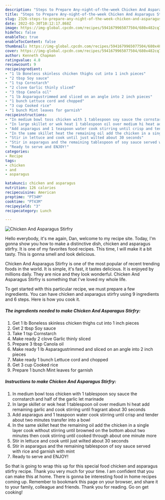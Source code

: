 ```yaml
---
description: "Steps to Prepare Any-night-of-the-week Chicken And Asparagus Stirfry"
title: "Steps to Prepare Any-night-of-the-week Chicken And Asparagus Stirfry"
slug: 2326-steps-to-prepare-any-night-of-the-week-chicken-and-asparagus-stirfry
date: 2022-03-30T10:12:17.868Z
image: https://img-global.cpcdn.com/recipes/5941679965077504/680x482cq70/chicken-and-asparagus-stirfry-recipe-main-photo.jpg
hideToc: false
enableToc: true
enableTocContent: false
thumbnail: https://img-global.cpcdn.com/recipes/5941679965077504/680x482cq70/chicken-and-asparagus-stirfry-recipe-main-photo.jpg
cover: https://img-global.cpcdn.com/recipes/5941679965077504/680x482cq70/chicken-and-asparagus-stirfry-recipe-main-photo.jpg
author: Kenneth Chapman
ratingvalue: 4.8
reviewcount: 9
recipeingredient:
- "1 lb Boneless skinless chicken thighs cut into 1 inch pieces"
- "2 tbsp Soy sauce"
- "1 tsp Cornstarch"
- "2 clove Garlic thinly sliced"
- "3 tbsp Canola oil"
- "1 lb Asparagustrimmed and sliced on an angle into 2 inch pieces"
- "1 bunch Lettuce cord and chopped"
- "3 cup Cooked rice"
- "1 bunch Mint leaves for garnish"
recipeinstructions:
- "In medium bowl toss chicken with 1 tablespoon soy sauce the cornstarch and half of the garlic let marinade"
- "In large skillet or wok heat 1 tablespoon oil over medium hi heat add remaining garlic and cook stirring until fragrant about 30 seconds"
- "Add asparagus and 1 teaspoon water cook stirring until crisp and tender about two minutes transfer into a bowl"
- "In the same skillet heat the remaining oil add the chicken in a single layer cook without stirring until browned on the bottom about two minutes then cook stirring until cooked through about one minute more"
- "Stir in lettuce and cook until just wilted about 30 seconds"
- "Stir in asparagus and the remaining tablespoon of soy sauce served with rice and garnish with mint"
- "Ready to serve and ENJOY!"
categories:
- Recipe
tags:
- chicken
- and
- asparagus

katakunci: chicken and asparagus 
nutrition: 126 calories
recipecuisine: American
preptime: "PT34M"
cooktime: "PT43M"
recipeyield: "3"
recipecategory: Lunch

---
```



![Chicken And Asparagus Stirfry](https://img-global.cpcdn.com/recipes/5941679965077504/680x482cq70/chicken-and-asparagus-stirfry-recipe-main-photo.jpg)

Hello everybody, it's me again, Dan, welcome to my recipe site. Today, I'm gonna show you how to make a distinctive dish, chicken and asparagus stirfry. It is one of my favorites food recipes. This time, I will make it a bit tasty. This is gonna smell and look delicious.

Chicken And Asparagus Stirfry is one of the most popular of recent trending foods in the world. It is simple, it's fast, it tastes delicious. It is enjoyed by millions daily. They are nice and they look wonderful. Chicken And Asparagus Stirfry is something that I've loved my whole life.




To get started with this particular recipe, we must prepare a few ingredients. You can have chicken and asparagus stirfry using 9 ingredients and 6 steps. Here is how you cook it.

<!--inarticleads1-->

##### The ingredients needed to make Chicken And Asparagus Stirfry:

1. Get 1 lb Boneless skinless chicken thighs cut into 1 inch pieces
1. Get 2 tbsp Soy sauce
1. Take 1 tsp Cornstarch
1. Make ready 2 clove Garlic thinly sliced
1. Prepare 3 tbsp Canola oil
1. Make ready 1 lb Asparagustrimmed and sliced on an angle into 2 inch pieces
1. Make ready 1 bunch Lettuce cord and chopped
1. Get 3 cup Cooked rice
1. Prepare 1 bunch Mint leaves for garnish




<!--inarticleads2-->

##### Instructions to make Chicken And Asparagus Stirfry:

1. In medium bowl toss chicken with 1 tablespoon soy sauce the cornstarch and half of the garlic let marinade
1. In large skillet or wok heat 1 tablespoon oil over medium hi heat add remaining garlic and cook stirring until fragrant about 30 seconds
1. Add asparagus and 1 teaspoon water cook stirring until crisp and tender about two minutes transfer into a bowl
1. In the same skillet heat the remaining oil add the chicken in a single layer cook without stirring until browned on the bottom about two minutes then cook stirring until cooked through about one minute more
1. Stir in lettuce and cook until just wilted about 30 seconds
1. Stir in asparagus and the remaining tablespoon of soy sauce served with rice and garnish with mint
1. Ready to serve and ENJOY!



So that is going to wrap this up for this special food chicken and asparagus stirfry recipe. Thank you very much for your time. I am confident that you can make this at home. There is gonna be interesting food in home recipes coming up. Remember to bookmark this page on your browser, and share it to your family, colleague and friends. Thank you for reading. Go on get cooking!
